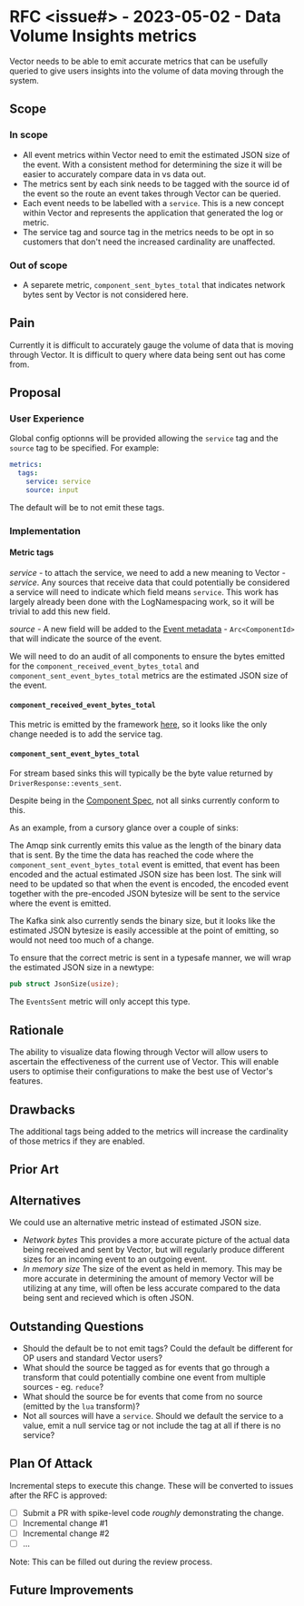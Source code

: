 # RFC <issue#> - 2023-05-02 - Data Volume Insights metrics

Vector needs to be able to emit accurate metrics that can be usefully queried
to give users insights into the volume of data moving through the system.

## Scope

### In scope

- All event metrics within Vector need to emit the estimated JSON size of the
  event. With a consistent method for determining the size it will be easier
  to accurately compare data in vs data out.
- The metrics sent by each sink needs to be tagged with the source id of the
  event so the route an event takes through Vector can be queried.
- Each event needs to be labelled with a `service`. This is a new concept
  within Vector and represents the application that generated the log or
  metric.
- The service tag and source tag in the metrics needs to be opt in so customers
  that don't need the increased cardinality are unaffected.

### Out of scope

- A separete metric, `component_sent_bytes_total` that indicates network bytes
  sent by Vector is not considered here.

## Pain

Currently it is difficult to accurately gauge the volume of data that is moving
through Vector. It is difficult to query where data being sent out has come
from.

## Proposal

### User Experience

Global config optionns will be provided allowing the `service` tag and the
`source` tag to be specified. For example:

```yaml
metrics:
  tags:
    service: service
    source: input
```

The default will be to not emit these tags.

### Implementation

#### Metric tags

*service* - to attach the service, we need to add a new meaning to Vector - *service*. Any sources that
            receive data that could potentially be considered a service will need to indicate which field
            means `service`. 
            This work has largely already been done with the LogNamespacing work, so it will be trivial to add
            this new field.

*source* - A new field will be added to the [Event metadata][event_metadata] - `Arc<ComponentId>` that will indicate the source
           of the event.

We will need to do an audit of all components to ensure the bytes emitted for the `component_received_event_bytes_total`
and `component_sent_event_bytes_total` metrics are the estimated JSON size of the event.

#### `component_received_event_bytes_total`

This metric is emitted by the framework [here][source_sender], so it looks like the only change needed is
to add the service tag. 

#### `component_sent_event_bytes_total`

For stream based sinks this will typically be the byte value returned by `DriverResponse::events_sent`. 

Despite being in the [Component Spec][component_spec], not all sinks currently conform to this.

As an example, from a cursory glance over a couple of sinks:

The Amqp sink currently emits this value as the length of the binary data that is sent. By the time the data has 
reached the code where the `component_sent_event_bytes_total` event is emitted, that event has been encoded
and the actual estimated JSON size has been lost. The sink will need to be updated so that when the event is
encoded, the encoded event together with the pre-encoded JSON bytesize will be sent to the service where the
event is emitted.

The Kafka sink also currently sends the binary size, but it looks like the estimated JSON bytesize is easily
accessible at the point of emitting, so would not need too much of a change.

To ensure that the correct metric is sent in a typesafe manner, we will wrap the estimated JSON size in a 
newtype:

```rust
pub struct JsonSize(usize);
```

The `EventsSent` metric will only accept this type.

## Rationale

The ability to visualize data flowing through Vector will allow users to ascertain
the effectiveness of the current use of Vector. This will enable users to 
optimise their configurations to make the best use of Vector's features.

## Drawbacks

The additional tags being added to the metrics will increase the cardinality of 
those metrics if they are enabled.

## Prior Art


## Alternatives

We could use an alternative metric instead of estimated JSON size.

- *Network bytes* This provides a more accurate picture of the actual data being received
  and sent by Vector, but will regularly produce different sizes for an incoming event 
  to an outgoing event.
- *In memory size* The size of the event as held in memory. This may be more accurate in
  determining the amount of memory Vector will be utilizing at any time, will often be 
  less accurate compared to the data being sent and recieved which is often JSON.

## Outstanding Questions

- Should the default be to not emit tags? Could the default be different for OP users and standard Vector 
  users?
- What should the source be tagged as for events that go through a transform that could potentially 
  combine one event from multiple sources - eg. `reduce`?
- What should the source be for events that come from no source (emitted by the `lua` transform)?
- Not all sources will have a `service`. Should we default the service to a value, emit a null service tag
  or not include the tag at all if there is no service?

## Plan Of Attack

Incremental steps to execute this change. These will be converted to issues after the RFC is approved:

- [ ] Submit a PR with spike-level code _roughly_ demonstrating the change.
- [ ] Incremental change #1
- [ ] Incremental change #2
- [ ] ...

Note: This can be filled out during the review process.

## Future Improvements


[component_spec]: https://github.com/vectordotdev/vector/blob/master/docs/specs/component.md#componenteventssent
[source_sender]: https://github.com/vectordotdev/vector/blob/master/src/source_sender/mod.rs#L265-L268
[event_metadata]: https://github.com/vectordotdev/vector/blob/master/lib/vector-core/src/event/metadata.rs#L20-L38